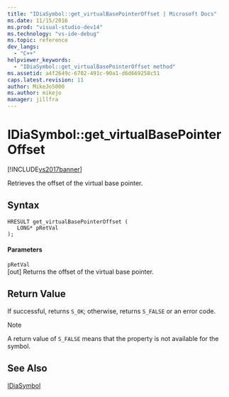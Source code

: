 ```yaml
---
title: "IDiaSymbol::get_virtualBasePointerOffset | Microsoft Docs"
ms.date: 11/15/2016
ms.prod: "visual-studio-dev14"
ms.technology: "vs-ide-debug"
ms.topic: reference
dev_langs: 
  - "C++"
helpviewer_keywords: 
  - "IDiaSymbol::get_virtualBasePointerOffset method"
ms.assetid: a4f2649c-6702-491c-90a1-d6d669258c51
caps.latest.revision: 11
author: MikeJo5000
ms.author: mikejo
manager: jillfra
---
```

# IDiaSymbol::get_virtualBasePointerOffset
[!INCLUDE[vs2017banner](../../includes/vs2017banner.md)]

Retrieves the offset of the virtual base pointer.  
  
## Syntax  
  
```cpp#  
HRESULT get_virtualBasePointerOffset (   
   LONG* pRetVal  
);  
```  
  
#### Parameters  
 `pRetVal`  
 [out] Returns the offset of the virtual base pointer.  
  
## Return Value  
 If successful, returns `S_OK`; otherwise, returns `S_FALSE` or an error code.  
  
> [!NOTE]
>  A return value of `S_FALSE` means that the property is not available for the symbol.  
  
## See Also  
 [IDiaSymbol](../../debugger/debug-interface-access/idiasymbol.md)
